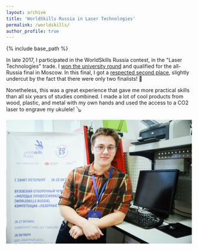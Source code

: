 ```yaml
---
layout: archive
title: 'WorldSkills Russia in Laser Technologies'
permalink: /worldskills/
author_profile: true
---
```


{% include base_path %}

In late 2017, I participated in the WorldSkills Russia contest, in the "Laser Technologies" trade. 
I [won the university round](https://news.itmo.ru/en/education/cooperation/news/7065/) and qualified for the all-Russia final in Moscow. In this final, I got a 
[respected second place](https://kazan.newlaser.ru/news/2017/worldskills-final.php), slightly undercut by the fact that there were only two finalists! 🗿

Nonetheless, this was a great experience that gave me more practical skills than all six years of studies
combined. I made a lot of cool products from wood, plastic, and metal with my own hands and used the
access to a CO2 laser to engrave my ukulele! 🪕

<img src="/images/worldskills_me.jpg">